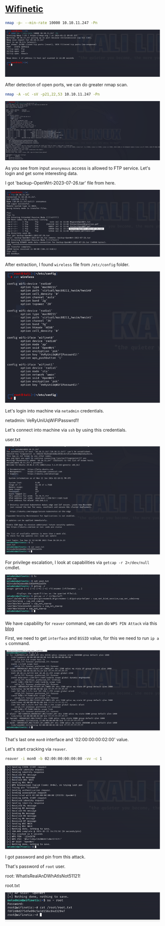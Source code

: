 # [Wifinetic](https://app.hackthebox.com/machines/Wifinetic)

```bash
nmap -p- --min-rate 10000 10.10.11.247 -Pn
```

![Alt text](img/image.png)

After detection of open ports, we can do greater nmap scan.

```bash
nmap -A -sC -sV -p21,22,53 10.10.11.247 -Pn 
```

![Alt text](img/image-1.png)


As you see from input `anonymous` access is allowed to FTP service. Let's login and get some interesting data.

I got 'backup-OpenWrt-2023-07-26.tar' file from here.

![Alt text](img/image-2.png)

After extraction, I found `wireless` file from `/etc/config` folder.

![Alt text](img/image-3.png)


Let's login into machine via `netadmin` credentials.

netadmin: VeRyUniUqWiFIPasswrd1!


Let's connect into machine via `ssh` by using this credentials.

user.txt

![Alt text](img/image-4.png)


For privilege escalation, I look at capabilities via `getcap -r 2>/dev/null` cmdlet.

![Alt text](img/image-5.png)


We have capability for `reaver` command, we can do `WPS PIN Attack` via this [blog](https://www.hackthebox.com/blog/wps-pin-attacks-and-cracking-wps-with-reaver)


First, we need to get `interface` and `BSSID` value, for this we need to run `ip a s` command.

![Alt text](img/image-6.png)

That's last one `mon0` interface and '02:00:00:00:02:00' value.

Let's start cracking via `reaver`.

```bash
reaver -i mon0 -b 02:00:00:00:00:00 -vv -c 1
```

![Alt text](img/image-7.png)

I got password and pin from this attack.

That's password of `root` user.

root: WhatIsRealAnDWhAtIsNot51121!


root.txt


![Alt text](img/image-8.png)
